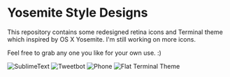 # Yosemite Style Designs
This repository contains some redesigned retina icons and Terminal theme which inspired by OS X Yosemite. I'm still working on more icons. 

Feel free to grab any one you like for your own use. :)

![SublimeText](https://s3.amazonaws.com/f.cl.ly/items/0n2u0W0K441N2M3c1V1a/SublimeText.png)
![Tweetbot](https://s3.amazonaws.com/f.cl.ly/items/313t3H0H3k3w402q0p2I/Tweetbot.png)
![Phone](https://s3.amazonaws.com/f.cl.ly/items/0X3y2V1Z3J3a1R2V0C3z/Phone.png)
![Flat Terminal Theme](https://s3.amazonaws.com/f.cl.ly/items/271318073e3R0X271B3h/FlatTerminalTheme.png)